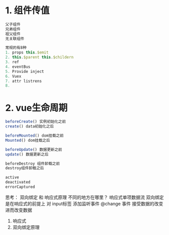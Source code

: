 # 1. 组件传值
```js
父子组件 
兄弟组件
祖父组件
无关联组件

常规的有8种
1. props this.$emit
2. this.$parent this.$childern
3. ref
4. eventBus
5. Provide inject
6. Vuex
7. attr listrens
8. 
```
# 2. vue生命周期
```js
beforeCreate() 实例初始化之前
create() data初始化之后

beforeMounted() dom挂载之前
Mounted() dom挂载之后

beforeUpdate() 数据更新之前
update() 数据更新之后

beforeDestroy 组件卸载之前
destroy组件卸载之后

active
deactivated
errorCaptured
```

思考： 双向绑定 和 响应式原理 不同的地方在哪里？
响应式单项数据流
双向绑定是在响应式的前提上 对 input标签 添加监听事件 @change 事件 接受数据的改变 进而改变数据

1. 响应式
2. 双向绑定原理
